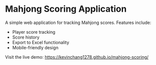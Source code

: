 # Mahjong Scoring Application

A simple web application for tracking Mahjong scores. Features include:
- Player score tracking
- Score history
- Export to Excel functionality
- Mobile-friendly design

Visit the live demo: https://kevinchang1278.github.io/mahjong-scoring/ 